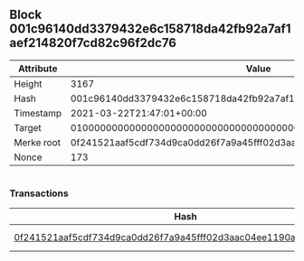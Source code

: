 ## Block 001c96140dd3379432e6c158718da42fb92a7af1aef214820f7cd82c96f2dc76

Attribute | Value
--- | ---
Height | 3167
Hash | 001c96140dd3379432e6c158718da42fb92a7af1aef214820f7cd82c96f2dc76
Timestamp | 2021-03-22T21:47:01+00:00
Target | 0100000000000000000000000000000000000000000000000000000000000000
Merke root | 0f241521aaf5cdf734d9ca0dd26f7a9a45fff02d3aac04ee1190a095ecbca069
Nonce | 173

```

```

### Transactions

Hash | Amount
--- | ---
[0f241521aaf5cdf734d9ca0dd26f7a9a45fff02d3aac04ee1190a095ecbca069](0f241521aaf5cdf734d9ca0dd26f7a9a45fff02d3aac04ee1190a095ecbca069.md) | 10.00000000 SKEPTI 
